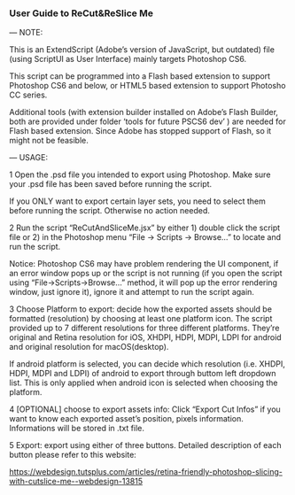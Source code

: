 ### User Guide to ReCut&ReSlice Me

—
NOTE:

This is an ExtendScript (Adobe’s version of JavaScript, but outdated) file (using ScriptUI as User Interface) mainly targets Photoshop CS6. 

This script can be programmed into a Flash based extension to support Photoshop CS6 and below, or HTML5 based extension to support Photosho CC series. 

Additional tools (with extension builder installed on Adobe’s Flash Builder, both are provided under folder ‘tools for future PSCS6 dev’ ) are needed for Flash based extension. Since Adobe has stopped support of Flash, so it might not be feasible.

—
USAGE:

1 Open the .psd file you intended to export using Photoshop. Make sure your .psd file has been saved before running the script.

If you ONLY want to export certain layer sets, you need to select them before running the script. Otherwise no action needed.

2 Run the script “ReCutAndSliceMe.jsx” by either 1) double click the script file or 2) in the Photoshop menu “File -> Scripts -> Browse…” to locate and run the script.



Notice: Photoshop CS6 may have problem rendering the UI component, if an error window pops up or the script is not running (if you open the script using “File->Scripts->Browse…” method, it will pop up the error rendering window, just ignore it), ignore it and attempt to run the script again.

3 Choose Platform to export: decide how the exported assets should be formatted (resolution) by choosing at least one platform icon. The script provided up to 7 different resolutions for three different platforms. They’re original and Retina resolution for iOS, XHDPI, HDPI, MDPI, LDPI for android and original resolution for macOS(desktop).



If android platform is selected, you can decide which resolution (i.e. XHDPI, HDPI, MDPI and LDPI) of android to export through buttom left dropdown list. This is only applied when android icon is selected when choosing the platform.

4 [OPTIONAL] choose to export assets info: Click “Export Cut Infos” if you want to know each exported asset’s position, pixels information. Informations will be stored in .txt file.

5 Export: export using either of three buttons. Detailed description of each button please refer to this website:

https://webdesign.tutsplus.com/articles/retina-friendly-photoshop-slicing-with-cutslice-me--webdesign-13815
